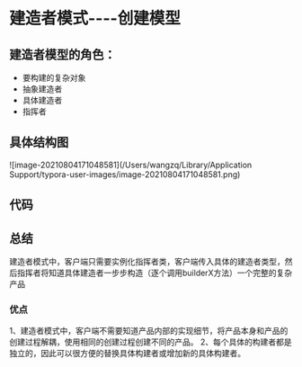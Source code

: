 # 建造者模式----创建模型

## 建造者模型的角色：
- 要构建的复杂对象 
- 抽象建造者
- 具体建造者
- 指挥者

## 具体结构图

![image-20210804171048581](/Users/wangzq/Library/Application Support/typora-user-images/image-20210804171048581.png)

## 代码

## 总结

建造者模式中，客户端只需要实例化指挥者类，客户端传入具体的建造者类型，然后指挥者将知道具体建造者一步步构造（逐个调用builderX方法）一个完整的复杂产品

### 优点
1、建造者模式中，客户端不需要知道产品内部的实现细节，将产品本身和产品的创建过程解耦，使用相同的创建过程创建不同的产品。
2、每个具体的构建者都是独立的，因此可以很方便的替换具体构建者或增加新的具体构建者。